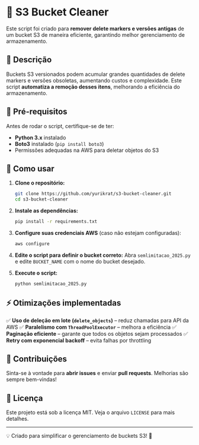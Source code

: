 # 🚀 S3 Bucket Cleaner

Este script foi criado para **remover delete markers e versões antigas** de um bucket S3 de maneira eficiente, garantindo melhor gerenciamento de armazenamento.

## 📌 Descrição
Buckets S3 versionados podem acumular grandes quantidades de delete markers e versões obsoletas, aumentando custos e complexidade. Este script **automatiza a remoção desses itens**, melhorando a eficiência do armazenamento.

## 🚀 Pré-requisitos
Antes de rodar o script, certifique-se de ter:
- **Python 3.x** instalado
- **Boto3** instalado (`pip install boto3`)
- Permissões adequadas na AWS para deletar objetos do S3

## 🔧 Como usar
1. **Clone o repositório:**
   ```bash
   git clone https://github.com/yurikrat/s3-bucket-cleaner.git
   cd s3-bucket-cleaner
   ```
2. **Instale as dependências:**
   ```bash
   pip install -r requirements.txt
   ```
3. **Configure suas credenciais AWS** (caso não estejam configuradas):
   ```bash
   aws configure
   ```
4. **Edite o script para definir o bucket correto:**
   Abra `semlimitacao_2025.py` e edite `BUCKET_NAME` com o nome do bucket desejado.

5. **Execute o script:**
   ```bash
   python semlimitacao_2025.py
   ```

## ⚡ Otimizações implementadas
✅ **Uso de deleção em lote (`delete_objects`)** – reduz chamadas para API da AWS
✅ **Paralelismo com `ThreadPoolExecutor`** – melhora a eficiência
✅ **Paginação eficiente** – garante que todos os objetos sejam processados
✅ **Retry com exponencial backoff** – evita falhas por throttling

## 🤝 Contribuições
Sinta-se à vontade para **abrir issues** e enviar **pull requests**. Melhorias são sempre bem-vindas!

## 📜 Licença
Este projeto está sob a licença MIT. Veja o arquivo `LICENSE` para mais detalhes.

---
💡 Criado para simplificar o gerenciamento de buckets S3! 🚀

